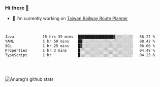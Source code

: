 ### Hi there 👋

- 🔭 I’m currently working on [Taiwan Railway Route Planner](https://github.com/Taiwan-Railway-Route-Planner)

<br/>

<!--START_SECTION:waka-->

```txt
Java             15 hrs 39 mins  ████████████████▓░░░░░░░░   66.27 %
YAML             1 hr 59 mins    ██░░░░░░░░░░░░░░░░░░░░░░░   08.42 %
SQL              1 hr 25 mins    █▓░░░░░░░░░░░░░░░░░░░░░░░   06.06 %
Properties       1 hr 3 mins     █░░░░░░░░░░░░░░░░░░░░░░░░   04.48 %
TypeScript       1 hr            █░░░░░░░░░░░░░░░░░░░░░░░░   04.25 %
```

<!--END_SECTION:waka-->

<br/>
<br/>

![Anurag's github stats](https://github-readme-stats.vercel.app/api?username=DepickereSven&show_icons=true&theme=tokyonight)



<!--
**DepickereSven/DepickereSven** is a ✨ _special_ ✨ repository because its `README.md` (this file) appears on your GitHub profile.

Here are some ideas to get you started:

- 🔭 I’m currently working on ...
- 🌱 I’m currently learning ...
- 👯 I’m looking to collaborate on ...
- 🤔 I’m looking for help with ...
- 💬 Ask me about ...
- 📫 How to reach me: ...
- 😄 Pronouns: ...
- ⚡ Fun fact: ...
-->

